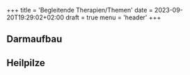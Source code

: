 +++
title = 'Begleitende Therapien/Themen'
date = 2023-09-20T19:29:02+02:00
draft = true
menu = 'header'
+++

## Darmaufbau

## Heilpilze
